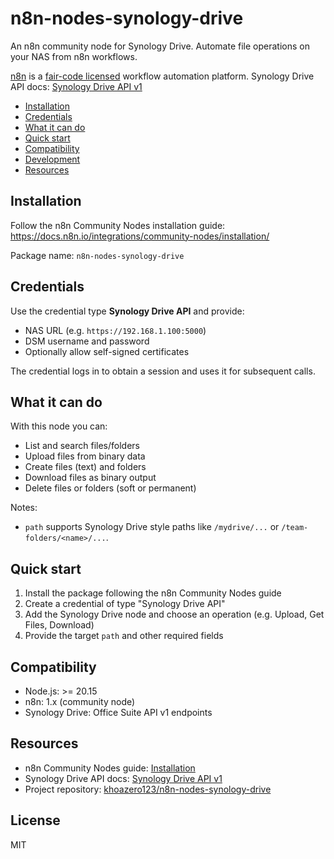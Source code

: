 # n8n-nodes-synology-drive

An n8n community node for Synology Drive. Automate file operations on your NAS from n8n workflows.

[n8n](https://n8n.io/) is a [fair-code licensed](https://docs.n8n.io/reference/license/) workflow automation platform. Synology Drive API docs: [Synology Drive API v1](https://office-suite-api.synology.com/Synology-Drive/v1)

- [Installation](#installation)
- [Credentials](#credentials)
- [What it can do](#what-it-can-do)
- [Quick start](#quick-start)
- [Compatibility](#compatibility)
- [Development](#development)
- [Resources](#resources)

## Installation

Follow the n8n Community Nodes installation guide: https://docs.n8n.io/integrations/community-nodes/installation/

Package name: `n8n-nodes-synology-drive`

## Credentials

Use the credential type **Synology Drive API** and provide:
- NAS URL (e.g. `https://192.168.1.100:5000`)
- DSM username and password
- Optionally allow self-signed certificates

The credential logs in to obtain a session and uses it for subsequent calls.

## What it can do

With this node you can:
- List and search files/folders
- Upload files from binary data
- Create files (text) and folders
- Download files as binary output
- Delete files or folders (soft or permanent)

Notes:
- `path` supports Synology Drive style paths like `/mydrive/...` or `/team-folders/<name>/...`.

## Quick start

1) Install the package following the n8n Community Nodes guide
2) Create a credential of type "Synology Drive API"
3) Add the Synology Drive node and choose an operation (e.g. Upload, Get Files, Download)
4) Provide the target `path` and other required fields

## Compatibility

- Node.js: >= 20.15
- n8n: 1.x (community node)
- Synology Drive: Office Suite API v1 endpoints

## Resources

- n8n Community Nodes guide: [Installation](https://docs.n8n.io/integrations/community-nodes/installation/)
- Synology Drive API docs: [Synology Drive API v1](https://office-suite-api.synology.com/Synology-Drive/v1)
- Project repository: [khoazero123/n8n-nodes-synology-drive](https://github.com/khoazero123/n8n-nodes-synology-drive)

## License

MIT
